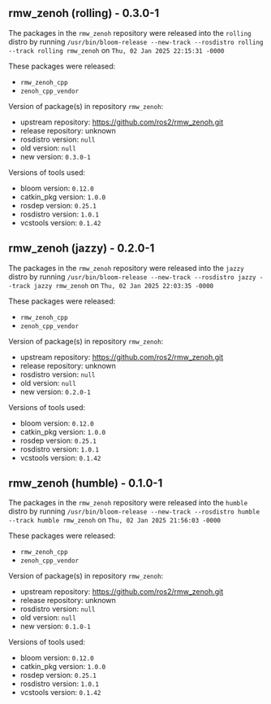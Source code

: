 ## rmw_zenoh (rolling) - 0.3.0-1

The packages in the `rmw_zenoh` repository were released into the `rolling` distro by running `/usr/bin/bloom-release --new-track --rosdistro rolling --track rolling rmw_zenoh` on `Thu, 02 Jan 2025 22:15:31 -0000`

These packages were released:
- `rmw_zenoh_cpp`
- `zenoh_cpp_vendor`

Version of package(s) in repository `rmw_zenoh`:

- upstream repository: https://github.com/ros2/rmw_zenoh.git
- release repository: unknown
- rosdistro version: `null`
- old version: `null`
- new version: `0.3.0-1`

Versions of tools used:

- bloom version: `0.12.0`
- catkin_pkg version: `1.0.0`
- rosdep version: `0.25.1`
- rosdistro version: `1.0.1`
- vcstools version: `0.1.42`


## rmw_zenoh (jazzy) - 0.2.0-1

The packages in the `rmw_zenoh` repository were released into the `jazzy` distro by running `/usr/bin/bloom-release --new-track --rosdistro jazzy --track jazzy rmw_zenoh` on `Thu, 02 Jan 2025 22:03:35 -0000`

These packages were released:
- `rmw_zenoh_cpp`
- `zenoh_cpp_vendor`

Version of package(s) in repository `rmw_zenoh`:

- upstream repository: https://github.com/ros2/rmw_zenoh.git
- release repository: unknown
- rosdistro version: `null`
- old version: `null`
- new version: `0.2.0-1`

Versions of tools used:

- bloom version: `0.12.0`
- catkin_pkg version: `1.0.0`
- rosdep version: `0.25.1`
- rosdistro version: `1.0.1`
- vcstools version: `0.1.42`


## rmw_zenoh (humble) - 0.1.0-1

The packages in the `rmw_zenoh` repository were released into the `humble` distro by running `/usr/bin/bloom-release --new-track --rosdistro humble --track humble rmw_zenoh` on `Thu, 02 Jan 2025 21:56:03 -0000`

These packages were released:
- `rmw_zenoh_cpp`
- `zenoh_cpp_vendor`

Version of package(s) in repository `rmw_zenoh`:

- upstream repository: https://github.com/ros2/rmw_zenoh.git
- release repository: unknown
- rosdistro version: `null`
- old version: `null`
- new version: `0.1.0-1`

Versions of tools used:

- bloom version: `0.12.0`
- catkin_pkg version: `1.0.0`
- rosdep version: `0.25.1`
- rosdistro version: `1.0.1`
- vcstools version: `0.1.42`


